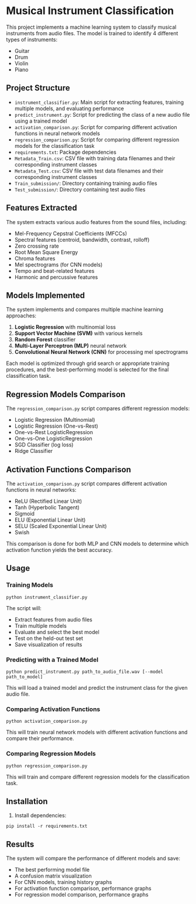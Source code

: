 # Musical Instrument Classification

This project implements a machine learning system to classify musical instruments from audio files. The model is trained to identify 4 different types of instruments:

- Guitar
- Drum
- Violin
- Piano

## Project Structure

- `instrument_classifier.py`: Main script for extracting features, training multiple models, and evaluating performance
- `predict_instrument.py`: Script for predicting the class of a new audio file using a trained model
- `activation_comparison.py`: Script for comparing different activation functions in neural network models
- `regression_comparison.py`: Script for comparing different regression models for the classification task
- `requirements.txt`: Package dependencies
- `Metadata_Train.csv`: CSV file with training data filenames and their corresponding instrument classes
- `Metadata_Test.csv`: CSV file with test data filenames and their corresponding instrument classes
- `Train_submission/`: Directory containing training audio files
- `Test_submission/`: Directory containing test audio files

## Features Extracted

The system extracts various audio features from the sound files, including:

- Mel-Frequency Cepstral Coefficients (MFCCs)
- Spectral features (centroid, bandwidth, contrast, rolloff)
- Zero crossing rate
- Root Mean Square Energy
- Chroma features
- Mel spectrograms (for CNN models)
- Tempo and beat-related features
- Harmonic and percussive features

## Models Implemented

The system implements and compares multiple machine learning approaches:

1. **Logistic Regression** with multinomial loss
2. **Support Vector Machine (SVM)** with various kernels
3. **Random Forest** classifier
4. **Multi-Layer Perceptron (MLP)** neural network
5. **Convolutional Neural Network (CNN)** for processing mel spectrograms

Each model is optimized through grid search or appropriate training procedures, and the best-performing model is selected for the final classification task.

## Regression Models Comparison

The `regression_comparison.py` script compares different regression models:

- Logistic Regression (Multinomial)
- Logistic Regression (One-vs-Rest)
- One-vs-Rest LogisticRegression
- One-vs-One LogisticRegression
- SGD Classifier (log loss)
- Ridge Classifier

## Activation Functions Comparison

The `activation_comparison.py` script compares different activation functions in neural networks:

- ReLU (Rectified Linear Unit)
- Tanh (Hyperbolic Tangent)
- Sigmoid
- ELU (Exponential Linear Unit)
- SELU (Scaled Exponential Linear Unit)
- Swish

This comparison is done for both MLP and CNN models to determine which activation function yields the best accuracy.

## Usage

### Training Models

```
python instrument_classifier.py
```

The script will:

- Extract features from audio files
- Train multiple models
- Evaluate and select the best model
- Test on the held-out test set
- Save visualization of results

### Predicting with a Trained Model

```
python predict_instrument.py path_to_audio_file.wav [--model path_to_model]
```

This will load a trained model and predict the instrument class for the given audio file.

### Comparing Activation Functions

```
python activation_comparison.py
```

This will train neural network models with different activation functions and compare their performance.

### Comparing Regression Models

```
python regression_comparison.py
```

This will train and compare different regression models for the classification task.

## Installation

1. Install dependencies:

```
pip install -r requirements.txt
```

## Results

The system will compare the performance of different models and save:

- The best performing model file
- A confusion matrix visualization
- For CNN models, training history graphs
- For activation function comparison, performance graphs
- For regression model comparison, performance graphs
